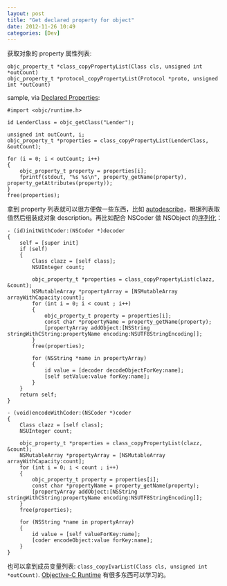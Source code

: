 ```yaml
---
layout: post
title: "Get declared property for object"
date: 2012-11-26 10:49
categories: [Dev]
---
```


获取对象的 property 属性列表:

``` objc
objc_property_t *class_copyPropertyList(Class cls, unsigned int *outCount)
objc_property_t *protocol_copyPropertyList(Protocol *proto, unsigned int *outCount)
```

sample, via [Declared Properties][1]:

``` objc
#import <objc/runtime.h>

id LenderClass = objc_getClass("Lender");

unsigned int outCount, i;
objc_property_t *properties = class_copyPropertyList(LenderClass, &outCount);

for (i = 0; i < outCount; i++)
{
    objc_property_t property = properties[i];
    fprintf(stdout, "%s %s\n", property_getName(property), property_getAttributes(property));
}
free(properties);
```

拿到 property 列表就可以很方便做一些东西，比如 [autodescribe][2]，根据列表取值然后组装成对象 description。再比如配合 NSCoder 做 NSObject 的[序列化][3]：

``` objc
- (id)initWithCoder:(NSCoder *)decoder
{
    self = [super init]
    if (self)
    {
        Class clazz = [self class];
        NSUInteger count;

        objc_property_t *properties = class_copyPropertyList(clazz, &count);
        NSMutableArray *propertyArray = [NSMutableArray arrayWithCapacity:count];
        for (int i = 0; i < count ; i++)
        {
            objc_property_t property = properties[i];
            const char *propertyName = property_getName(property);
            [propertyArray addObject:[NSString stringWithCString:propertyName encoding:NSUTF8StringEncoding]];
        }
        free(properties);

        for (NSString *name in propertyArray)
        {
            id value = [decoder decodeObjectForKey:name];
            [self setValue:value forKey:name];
        }
    }
    return self;
}

- (void)encodeWithCoder:(NSCoder *)coder
{
    Class clazz = [self class];
    NSUInteger count;

    objc_property_t *properties = class_copyPropertyList(clazz, &count);
    NSMutableArray *propertyArray = [NSMutableArray arrayWithCapacity:count];
    for (int i = 0; i < count ; i++)
    {
        objc_property_t property = properties[i];
        const char *propertyName = property_getName(property);
        [propertyArray addObject:[NSString stringWithCString:propertyName encoding:NSUTF8StringEncoding]];
    }
    free(properties);

    for (NSString *name in propertyArray)
    {
        id value = [self valueForKey:name];
        [coder encodeObject:value forKey:name];
    }
}
```

也可以拿到成员变量列表: `class_copyIvarList(Class cls, unsigned int *outCount)`. [Objective-C Runtime][4] 有很多东西可以学习的。

[1]:https://developer.apple.com/library/mac/#documentation/Cocoa/Conceptual/ObjCRuntimeGuide/Articles/ocrtPropertyIntrospection.html
[2]:https://github.com/neoneye/autodescribe
[3]:http://www.cnblogs.com/likwo/archive/2011/05/26/2058134.html
[4]:https://developer.apple.com/library/mac/#documentation/Cocoa/Reference/ObjCRuntimeRef/Reference/reference.html

